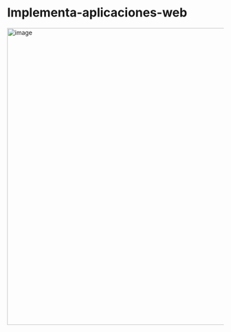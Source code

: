 # Implementa-aplicaciones-web
<img width="1364" height="691" alt="image" src="https://github.com/user-attachments/assets/9ef92f3f-ffe0-48a6-b344-f37db58cbc84" />
